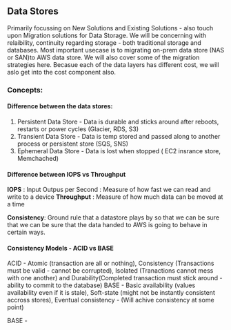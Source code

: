 ## Data Stores
Primarily focussing on New Solutions and Existing Solutions - also touch upon Migration solutions for Data Storage. We will be concerning with relaibility, continuity regarding storage - both traditional storage and databases. Most important usecase is to migrating on-prem data store (NAS or SAN)to AWS data store. We will also cover some of the migration strategies here. Becasue each of the data layers has different cost, we will aslo get into the cost component also. 

### Concepts:
#### Difference between the data stores:
1. Persistent Data Store - Data is durable and sticks around after reboots, restarts or power cycles (Glacier, RDS, S3)
2. Transient Data Store - Data is temp stored and passed along to another process or persistent store (SQS, SNS)
3. Ephemeral Data Store - Data is lost when stopped ( EC2 insrance store, Memchached)

#### Difference between IOPS vs Throughput
**IOPS** : Input Outpus per Second : Measure of how fast we can read and write to a device
**Throughput** : Measure of how much data can be moved at a time

**Consistency**: Ground rule that a datastore plays by so that we can be sure that we can be sure that the data handed to  AWS is going to behave in certain ways.

#### Consistency Models - ACID vs BASE
ACID - Atomic (transaction are all or nothing), Consistency (Transactions must be valid - cannot be corrupted), Isolated (Tranactions cannot mess with one another) and Durability(Completed transaction must stick around - ability to commit to the database)
BASE - Basic availability (values availability even if it is stale), Soft-state (might not be instantly consistent accross stores), Eventual consistency - (Will achive consistency at some point)



BASE - 
 





 

